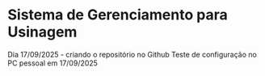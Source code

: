 # Sistema de Gerenciamento para Usinagem 
Dia 17/09/2025 - criando o repositório no Github
Teste de configuração no PC pessoal em 17/09/2025   